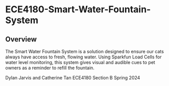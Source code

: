 # ECE4180-Smart-Water-Fountain-System
## Overview
The Smart Water Fountain System is a solution designed to ensure our cats always have access to fresh, flowing water. Using Sparkfun Load Cells for water level monitoring, this system gives visual and audible cues to pet owners as a reminder to refill the fountain.

Dylan Jarvis and Catherine Tan 
ECE4180 Section B
Spring 2024
